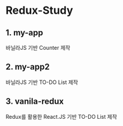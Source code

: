 # Redux-Study

## 1. my-app
바닐라JS 기반 Counter 제작

## 2. my-app2
바닐라JS 기반 TO-DO List 제작

## 3. vanila-redux
Redux를 활용한 React.JS 기반 TO-DO List 제작
